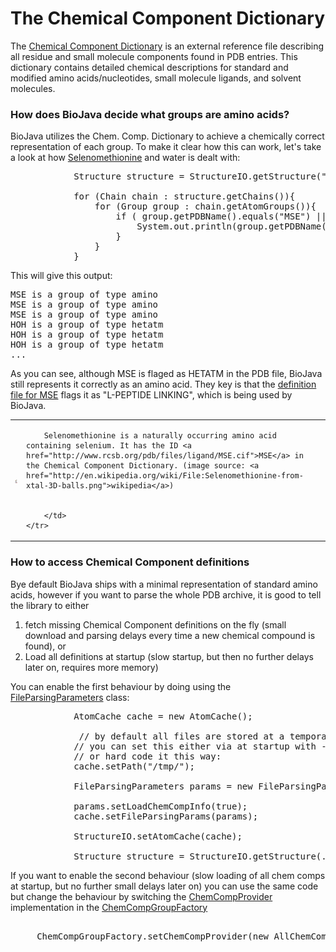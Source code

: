 The Chemical Component Dictionary
=================================

The [Chemical Component Dictionary](http://www.wwpdb.org/ccd.html) is an external reference file describing all residue and small molecule components found in PDB entries. This dictionary contains detailed chemical descriptions for standard and modified amino acids/nucleotides, small molecule ligands, and solvent molecules. 

### How does BioJava decide what groups are amino acids?

BioJava utilizes the Chem. Comp. Dictionary to achieve a chemically correct representation of each group. To make it clear how this can work, let's take a look at how [Selenomethionine](http://en.wikipedia.org/wiki/Selenomethionine) and water is dealt with:

<pre>
            Structure structure = StructureIO.getStructure("1A62");
                    
            for (Chain chain : structure.getChains()){
                for (Group group : chain.getAtomGroups()){
                    if ( group.getPDBName().equals("MSE") || group.getPDBName().equals("HOH")){
                        System.out.println(group.getPDBName() + " is a group of type " + group.getType());
                    }
                }
            }
</pre>

This will give this output:

<pre>
MSE is a group of type amino
MSE is a group of type amino
MSE is a group of type amino
HOH is a group of type hetatm
HOH is a group of type hetatm
HOH is a group of type hetatm
...
</pre>

As you can see, although MSE is flaged as HETATM in the PDB file, BioJava still represents it correctly as an amino acid. They key is that the [definition file for MSE](http://www.rcsb.org/pdb/files/ligand/MSE.cif) flags it as "L-PEPTIDE LINKING", which is being used by BioJava.

<table>
    <tr><td>

<img src="img/143px-Selenomethionine-from-xtal-3D-balls.png?raw=true" alt="Selenomethionine is a naturally occurring amino acid containing selenium" />


</td>
    <td>

        Selenomethionine is a naturally occurring amino acid containing selenium. It has the ID <a href="http://www.rcsb.org/pdb/files/ligand/MSE.cif">MSE</a> in the Chemical Component Dictionary. (image source: <a href="http://en.wikipedia.org/wiki/File:Selenomethionine-from-xtal-3D-balls.png">wikipedia</a>)


        </td>
    </tr>
</table>


### How to access Chemical Component definitions
Bye default BioJava ships with a minimal representation of standard amino acids, however if you want to parse the whole PDB archive, it is good to tell the library to either

1. fetch missing Chemical Component definitions on the fly (small download and parsing delays every time a new chemical compound is found), or
2. Load all definitions at startup (slow startup, but then no further delays later on, requires more memory)

You can enable the first behaviour by doing using the [FileParsingParameters](http://www.biojava.org/docs/api/org/biojava/bio/structure/io/FileParsingParameters.html) class:

<pre>
            AtomCache cache = new AtomCache();
            
             // by default all files are stored at a temporary location.
            // you can set this either via at startup with -DPDB_DIR=/path/to/files/
            // or hard code it this way:
            cache.setPath("/tmp/");
            
            FileParsingParameters params = new FileParsingParameters();
            
            params.setLoadChemCompInfo(true);
            cache.setFileParsingParams(params);
            
            StructureIO.setAtomCache(cache);
            
            Structure structure = StructureIO.getStructure(...);
</pre>

If you want to enable the second behaviour (slow loading of all chem comps at startup, but no further small delays later on) you can use the same code but change the behaviour by switching the [ChemCompProvider](http://www.biojava.org/docs/api/org/biojava/bio/structure/io/mmcif/ChemCompProvider.html) implementation in the [ChemCompGroupFactory](http://www.biojava.org/docs/api/org/biojava/bio/structure/io/mmcif/ChemCompGroupFactory.html)

<pre>    
     ChemCompGroupFactory.setChemCompProvider(new AllChemCompProvider());
</pre>